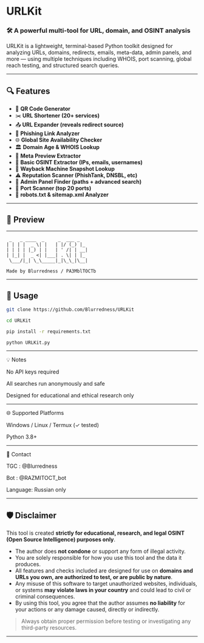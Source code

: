 # URLKit

### 🛠 A powerful multi-tool for URL, domain, and OSINT analysis

URLKit is a lightweight, terminal-based Python toolkit designed for analyzing URLs, domains, redirects, emails, meta-data, admin panels, and more — using multiple techniques including WHOIS, port scanning, global reach testing, and structured search queries.

---

## 🔍 Features

- 🔗 **QR Code Generator**
- ✂️ **URL Shortener (20+ services)**
- 📤 **URL Expander (reveals redirect source)**
- 🧠 **Phishing Link Analyzer**
- 🌐 **Global Site Availability Checker**
- 🏛 **Domain Age & WHOIS Lookup**
- 🧱 **Meta Preview Extractor**
- 🔎 **Basic OSINT Extractor (IPs, emails, usernames)**
- 📁 **Wayback Machine Snapshot Lookup**
- ⚠️ **Reputation Scanner (PhishTank, DNSBL, etc)**
- 🔐 **Admin Panel Finder (paths + advanced search)**
- 🛜 **Port Scanner (top 20 ports)**
- 🤖 **robots.txt & sitemap.xml Analyzer**

---

## 🧪 Preview


---
```
 _   _ ____  _     _  ___ _
| | | |  _ \| |   | |/ (_) |_
| | | | |_) | |   | ' /| | __|
| |_| |  _ <| |___| . \| | |_
 \___/|_| \_\_____|_|\_\_|\__|
 
Made by Blurredness / PA3MblTOCTb
```
---

## 🚀 Usage

```bash
git clone https://github.com/Blurredness/URLKit
```
```bash
cd URLKit
```
```bash
pip install -r requirements.txt
```
```bash
python URLKit.py
```


---

💡 Notes

No API keys required

All searches run anonymously and safe

Designed for educational and ethical research only



---

🌐 Supported Platforms

Windows / Linux / Termux (✓ tested)

Python 3.8+



---

📩 Contact

TGC     : @Blurredness

Bot     : @RAZMITOCT_bot

Language: Russian only


---


## 🛡 Disclaimer

This tool is created **strictly for educational, research, and legal OSINT (Open Source Intelligence) purposes only**.

- The author does **not condone** or support any form of illegal activity.
- You are solely responsible for how you use this tool and the data it produces.
- All features and checks included are designed for use on **domains and URLs you own, are authorized to test, or are public by nature**.
- Any misuse of this software to target unauthorized websites, individuals, or systems **may violate laws in your country** and could lead to civil or criminal consequences.
- By using this tool, you agree that the author assumes **no liability** for your actions or any damage caused, directly or indirectly.

> Always obtain proper permission before testing or investigating any third-party resources.


---
